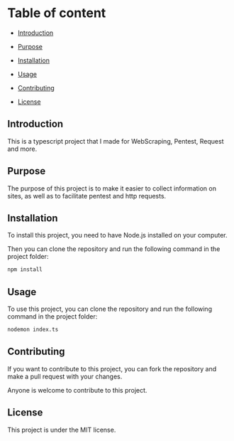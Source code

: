 # Table of content

- [Introduction](#introduction)

- [Purpose](#purpose)

- [Installation](#installation)

- [Usage](#usage)

- [Contributing](#contributing)

- [License](#license)

## Introduction

This is a typescript project that I made for WebScraping, Pentest, Request and more.

## Purpose

The purpose of this project is to make it easier to collect information on sites, as well as to facilitate pentest and http requests.

## Installation

To install this project, you need to have Node.js installed on your computer.

Then you can clone the repository and run the following command in the project folder:

```bash
npm install
```

## Usage

To use this project, you can clone the repository and run the following command in the project folder:

```bash
nodemon index.ts
```

## Contributing

If you want to contribute to this project, you can fork the repository and make a pull request with your changes.

Anyone is welcome to contribute to this project.

## License

This project is under the MIT license.
